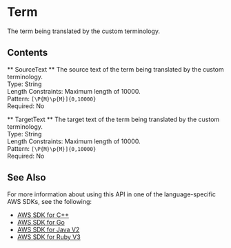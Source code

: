# Term<a name="API_Term"></a>

The term being translated by the custom terminology\.

## Contents<a name="API_Term_Contents"></a>

 ** SourceText **   <a name="Translate-Type-Term-SourceText"></a>
The source text of the term being translated by the custom terminology\.  
Type: String  
Length Constraints: Maximum length of 10000\.  
Pattern: `[\P{M}\p{M}]{0,10000}`   
Required: No

 ** TargetText **   <a name="Translate-Type-Term-TargetText"></a>
The target text of the term being translated by the custom terminology\.  
Type: String  
Length Constraints: Maximum length of 10000\.  
Pattern: `[\P{M}\p{M}]{0,10000}`   
Required: No

## See Also<a name="API_Term_SeeAlso"></a>

For more information about using this API in one of the language\-specific AWS SDKs, see the following:
+  [AWS SDK for C\+\+](https://docs.aws.amazon.com/goto/SdkForCpp/translate-2017-07-01/Term) 
+  [AWS SDK for Go](https://docs.aws.amazon.com/goto/SdkForGoV1/translate-2017-07-01/Term) 
+  [AWS SDK for Java V2](https://docs.aws.amazon.com/goto/SdkForJavaV2/translate-2017-07-01/Term) 
+  [AWS SDK for Ruby V3](https://docs.aws.amazon.com/goto/SdkForRubyV3/translate-2017-07-01/Term) 